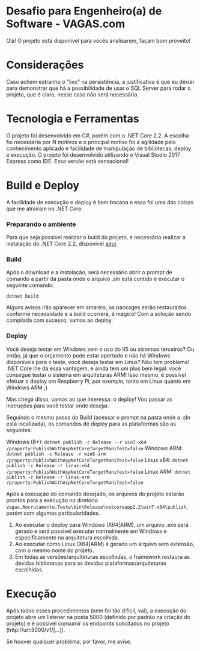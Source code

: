 # Desafio para Engenheiro(a) de Software - VAGAS.com
Olá! O projeto está disponível para vocês analisarem, façam bom proveito! 

# Considerações
Caso achem estranho o "lixo" na persistência, a justificativa é que eu deixei para demonstrar que há a possibilidade de usar o SQL Server para rodar o projeto, que é claro, nesse caso não será necessário.

# Tecnologia e Ferramentas
O projeto foi desenvolvido em C#, porém com o .NET Core 2.2. A escolha foi necessária por N motivos e o principal motivo foi a agilidade pelo conhecimento aplicado e facilidade de manipulação de bibliotecas, deploy e execução. O projeto foi desenvolvido utilizando o Visual Studio 2017 Express como IDE. Essa versão está sensacional! 

# Build e Deploy
A facilidade de execução e deploy é bem bacana e essa foi uma das coisas que me atrairam no .NET Core. 

### Preparando o ambiente
Para que seja possível realizar o build do projeto, é necessário realizar a instalação do .NET Core 2.2, disponível [aqui](https://dotnet.microsoft.com/download/thank-you/dotnet-sdk-2.2.103-windows-x64-installer).

### Build
Após o download e a instalação, será necessário abrir o prompt de comando a partir da pasta onde o arquivo .sln está contido e executar o seguinte comando:

```dotnet build```

Alguns avisos irão aparecer em amarelo, os packages serão restaurados conforme necessidade e a build ocorrerá, é mágico!
Com a solução sendo compilada com sucesso, vamos ao deploy.

### Deploy
Você deseja testar em Windows sem o uso do IIS ou sistemas terceiros? Ou então, já que o orçamento pode estar apertado e não há Windows disponíveis para o teste, você deseja testar em Linux? Não tem problema! .NET Core lhe dá essa vantagem, e ainda tem um plus bem legal: você consegue testar o sistema em arquiteturas ARM! Isso mesmo, é possível efetuar o deploy em Respberry Pi, por exemplo, tanto em Linux quanto em Windows ARM ;)

Mas chega disso, vamos ao que interessa: o deploy! Vou passar as instruções para você testar onde desejar.

Seguindo o mesmo passo do Build (acessar o prompt na pasta onde a .sln está localizada), os comandos de deploy para as plataformas são as seguintes:

Windows (8+): ```dotnet publish -c Release --r win7-x64 /property:PublishWithAspNetCoreTargetManifest=false```
Windows ARM: ```dotnet publish -c Release -r win8-arm /property:PublishWithAspNetCoreTargetManifest=false```
Linux x64: ```dotnet publish -c Release -r linux-x64 /property:PublishWithAspNetCoreTargetManifest=false```
Linux ARM: ```dotnet publish -c Release -r linux-arm /property:PublishWithAspNetCoreTargetManifest=false```

Após a execução do comando desejado, os arquivos do projeto estarão prontos para a execução no diretório ```Vagas.Recrutamento.Teste\bin\Release\netcoreapp2.2\win7-x64\publish```, porém com algumas particularidades.
1. Ao executar o deploy para Windows (X64|ARM), um arquivo .exe será gerado e será possível executar normalmente em Windows e especificamente na arquitetura escolhida.
2. Ao executar como Linux (X64|ARM) é gerado um arquivo sem extensão, com o mesmo nome do projeto.
3. Em todas as versões/arquiteturas escolhidas, o framework restaura as devidas bibliotecas para as devidas plataformas/arquiteturas escolhidas.

# Execução
Após todos esses procedimentos (nem foi tão dificil, vai), a execução do projeto abre um listener na posta 5000 (definido por padrão na criação do projeto) e é possível consumir os endpoints solicitados no projeto (http://url:5000/v1/[...]).

Se houver qualquer problema, por favor, me avise.
